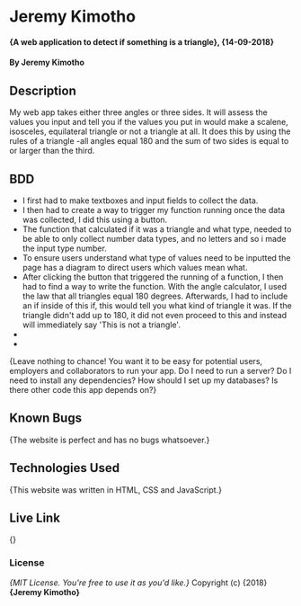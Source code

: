 # Jeremy Kimotho
#### {A web application to detect if something is a triangle}, {14-09-2018}
#### By **Jeremy Kimotho**
## Description
My web app takes either three angles or three sides. It will assess the values you input and tell you if the values you put in would make a scalene, isosceles, equilateral triangle or not a triangle at all. It does this by using the rules of a triangle -all angles equal 180 and the sum of two sides is equal to or larger than the third.
## BDD
* I first had to make textboxes and input fields to collect the data.
* I then had to create a way to trigger my function running once the data was collected, I did this using a button.
* The function that calculated if it was a triangle and what type, needed to be able to only collect number data types, and no letters and so i made the input type number.
* To ensure users understand what type of values need to be inputted the page has a diagram to direct users which values mean what.
* After clicking the button that triggered the running of a function, I then had to find a way to write the function. With the angle calculator, I used the law that all triangles equal 180 degrees. Afterwards, I had to include an if inside of this if, this would tell you what kind of triangle it was. If the triangle didn't add up to 180, it did not even proceed to this and instead will immediately say 'This is not a triangle'.
*
*

{Leave nothing to chance! You want it to be easy for potential users, employers and collaborators to run your app. Do I need to run a server? Do I need to install any dependencies? How should I set up my databases? Is there other code this app depends on?}
## Known Bugs
{The website is perfect and has no bugs whatsoever.}
## Technologies Used
{This website was written in HTML, CSS and JavaScript.}
## Live Link
{}
### License
*{MIT License. You're free to use it as you'd like.}*
Copyright (c) {2018} **{Jeremy Kimotho}**
